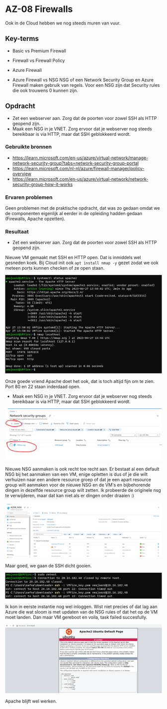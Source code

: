 # AZ-08 Firewalls
Ook in de Cloud hebben we nog steeds muren van vuur. 

## Key-terms
- Basic vs Premium Firewall

- Firewall vs Firewall Policy

- Azure Firewall

- Azure Firewall vs NSG
NSG of een Network Security Group en Azure Firewall maken gebruik van regels. Voor een NSG zijn dat Security rules die ook trouwens 0 kunnen zijn. 


## Opdracht
- Zet een webserver aan. Zorg dat de poorten voor zowel SSH als HTTP geopend zijn.
- Maak een NSG in je VNET. Zorg ervoor dat je webserver nog steeds bereikbaar is via HTTP, maar dat SSH geblokkeerd wordt.


### Gebruikte bronnen
- https://learn.microsoft.com/en-us/azure/virtual-network/manage-network-security-group?tabs=network-security-group-portal
- https://learn.microsoft.com/nl-nl/azure/firewall-manager/policy-overview
- https://learn.microsoft.com/en-us/azure/virtual-network/network-security-group-how-it-works


### Ervaren problemen
Geen problemen met de praktische opdracht, dat was zo gedaan omdat we de componenten eigenlijk al eerder in de opleiding hadden gedaan (Firewalls, Apache opzetten). 

### Resultaat
- Zet een webserver aan. Zorg dat de poorten voor zowel SSH als HTTP geopend zijn.

Nieuwe VM gemaakt met SSH en HTTP open. Dat is inmiddels wel gesneden koek. Bij Cloud init ook `apt install nmap -y` gezet zodat we ook meteen ports kunnen checken of ze open staan. 

![Alt text](../00_includes/AZ-08_nieuwe_vm_nieuwe_kansen1.png)

Onze goede vriend Apache doet het ook, dat is toch altijd fijn om te zien. Port 80 en 22 staan inderdaad open. 

- Maak een NSG in je VNET. Zorg ervoor dat je webserver nog steeds bereikbaar is via HTTP, maar dat SSH geblokkeerd wordt.

![Alt text](../00_includes/AZ-08_NSG.png)

Nieuwe NSG aanmaken is ook recht toe recht aan. Er bestaat al een default NSG bij het aanmaken van een VM, enige opletten is dus of je die wilt verhuizen naar een andere resource groep of dat je een apart resource group wilt aanmaken voor de nieuwe NSG en de VM's en bijbehorende dingen in dezelfde resource group wilt zetten. Ik probeerde de originele nsg te verwijderen, maar dat kan niet als er dingen onder draaien :)

![Alt text](../00_includes/AZ-08_geen_SSH.png)

Maar goed, we gaan de SSH dicht gooien. 

![Alt text](../00_includes/AZ-08_no_ssh.png)

Ik kon in eerste instantie nog wel inloggen. Wist niet precies of dat lag aan Azure die wat sloom is met updaten van de NSG rules of dat het op de VM moet landen. Dan maar VM gereboot en voila, task failed succesfully. 

![Alt text](../00_includes/AZ-08-blijft_werken.png)

Apache blijft wel werken. 
